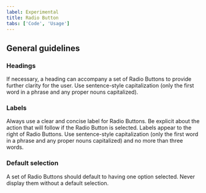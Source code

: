 ```yaml
---
label: Experimental
title: Radio Button
tabs: ['Code', 'Usage']
---
```


## General guidelines

### Headings

If necessary, a heading can accompany a set of Radio Buttons to provide further clarity for the user. Use sentence-style capitalization (only the first word in a phrase and any proper nouns capitalized).

### Labels

Always use a clear and concise label for Radio Buttons. Be explicit about the action that will follow if the Radio Button is selected. Labels appear to the right of Radio Buttons. Use sentence-style capitalization (only the first word in a phrase and any proper nouns capitalized) and no more than three words.

### Default selection

A set of Radio Buttons should default to having one option selected. Never display them without a default selection.
